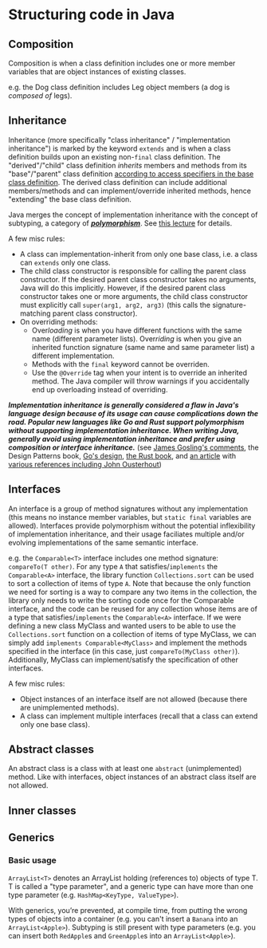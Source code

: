 # Structuring code in Java


## Composition

Composition is when a class definition includes one or more member variables that are object instances of existing classes.

e.g. the Dog class definition includes Leg object members (a dog is *composed of* legs).


## Inheritance

Inheritance (more specifically "class inheritance" / "implementation inheritance") is marked by the keyword `extends` and is when a class definition builds upon an existing non-`final` class definition. The "derived"/"child" class definition *inherits* members and methods from its "base"/"parent" class definition [according to access specifiers in the base class definition](https://docs.oracle.com/javase/tutorial/java/javaOO/accesscontrol.html). The derived class definition can include additional members/methods and can implement/override inherited methods, hence "extending" the base class definition.

Java merges the concept of implementation inheritance with the concept of subtyping, a category of [***polymorphism***](https://en.wikipedia.org/wiki/Polymorphism_(computer_science)). See [this lecture](https://courses.cs.washington.edu/courses/cse331/16wi/L12/L12-Subtyping.pdf) for details.

A few misc rules:

- A class can implementation-inherit from only one base class, i.e. a class can `extends` only one class.
- The child class constructor is responsible for calling the parent class constructor. If the desired parent class constructor takes no arguments, Java will do this implicitly. However, if the desired parent class constructor takes one or more arguments, the child class constructor must explicitly call `super(arg1, arg2, arg3)` (this calls the signature-matching parent class constructor).
- On overriding methods:
    - Over*loading* is when you have different functions with the same name (different parameter lists). Over*riding* is when you give an inherited function signature (same name and same parameter list) a different implementation.
    - Methods with the `final` keyword cannot be overriden.
    - Use the `@Override` tag when your intent is to override an inherited method. The Java compiler will throw warnings if you accidentally end up overloading instead of overriding.
    
***Implementation inheritance is generally considered a flaw in Java's language design because of its usage can cause complications down the road. Popular new languages like Go and Rust support polymorphism without supporting implementation inheritance. When writing Java, generally avoid using implementation inheritance and prefer using composition or interface inheritance.*** (see [James Gosling's comments](https://www.infoworld.com/article/2073649/why-extends-is-evil.html), the Design Patterns book, [Go's design](https://talks.golang.org/2012/splash.article#TOC_15.), [the Rust book](https://doc.rust-lang.org/stable/book/ch17-01-what-is-oo.html#inheritance-as-a-type-system-and-as-code-sharing), and [an article](https://okmij.org/ftp/Computation/Subtyping/Trouble.html) with [various references including John Ousterhout](https://okmij.org/ftp/Computation/Subtyping/References.html))


## Interfaces

An interface is a group of method signatures without any implementation (this means no instance member variables, but `static final` variables are allowed). Interfaces provide polymorphism without the potential inflexibility of implementation inheritance, and their usage faciliates multiple and/or evolving implementations of the same semantic interface.

e.g. the `Comparable<T>` interface includes one method signature: `compareTo(T other)`. For any type `A` that satisfies/`implements` the `Comparable<A>` interface, the library function `Collections.sort` can be used to sort a collection of items of type `A`. Note that because the only function we need for sorting is a way to compare any two items in the collection, the library only needs to write the sorting code once for the Comparable interface, and the code can be reused for any collection whose items are of a type that satisfies/`implements` the `Comparable<A>` interface. If we were defining a new class MyClass and wanted users to be able to use the `Collections.sort` function on a collection of items of type MyClass, we can simply add `implements Comparable<MyClass>` and implement the methods specified in the interface (in this case, just `compareTo(MyClass other)`). Additionally, MyClass can implement/satisfy the specification of other interfaces.

A few misc rules:

- Object instances of an interface itself are not allowed (because there are unimplemented methods).
- A class can implement multiple interfaces (recall that a class can extend only one base class).


## Abstract classes

An abstract class is a class with at least one `abstract` (unimplemented) method. Like with interfaces, object instances of an abstract class itself are not allowed.


## Inner classes


## Generics

### Basic usage

`ArrayList<T>` denotes an ArrayList holding (references to) objects of type T. T is called a "type parameter", and a generic type can have more than one type parameter (e.g. `HashMap<KeyType, ValueType>`).

With generics, you’re prevented, at compile time, from putting the wrong types of objects into a container (e.g. you can't insert a `Banana` into an `ArrayList<Apple>`). Subtyping is still present with type parameters (e.g. you can insert both `RedApple`s and `GreenApple`s into an `ArrayList<Apple>`).

